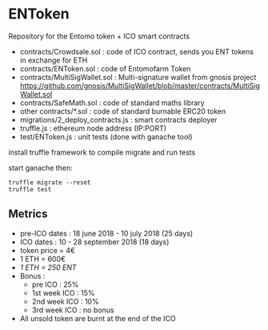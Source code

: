 # ENToken

Repository for the Entomo token + ICO smart contracts

- contracts/Crowdsale.sol : code of ICO contract, sends you ENT tokens in exchange for ETH
- contracts/ENToken.sol : code of Entomofarm Token 
- contracts/MultiSigWallet.sol : Multi-signature wallet from gnosis project https://github.com/gnosis/MultiSigWallet/blob/master/contracts/MultiSigWallet.sol
- contracts/SafeMath.sol : code of standard maths library
- other contracts/*.sol : code of standard burnable ERC20 token 
- migrations/2_deploy_contracts.js : smart contracts deployer
- truffle.js : ethereum node address (IP:PORT)
- test/ENToken.js : unit tests (done with ganache tool)



install truffle framework to compile migrate and run tests

start ganache then:

```
truffle migrate --reset 
truffle test 
```


## Metrics 
- pre-ICO dates : 18 june 2018 - 10 july 2018 (25 days)
- ICO dates : 10 - 28 september 2018  (18 days)
- token price = 4€
- 1 ETH = 600€ 
- *1 ETH = 250 ENT*
- Bonus : 
    - pre ICO : 25%
    - 1st week ICO : 15%
    - 2nd week ICO : 10%
    - 3rd week ICO : no bonus
- All unsold token are burnt at the end of the ICO